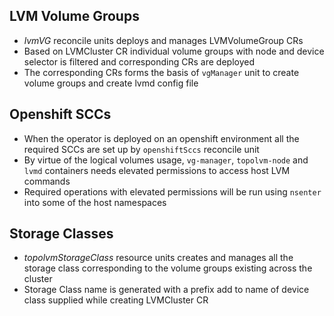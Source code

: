 ## LVM Volume Groups

- *lvmVG* reconcile units deploys and manages LVMVolumeGroup CRs
- Based on LVMCluster CR individual volume groups with node and device selector
  is filtered and corresponding CRs are deployed
- The corresponding CRs forms the basis of `vgManager` unit to create volume
  groups and create lvmd config file

## Openshift SCCs

- When the operator is deployed on an openshift environment all the required
  SCCs are set up by `openshiftSccs` reconcile unit
- By virtue of the logical volumes usage, `vg-manager`, `topolvm-node` and
  `lvmd` containers needs elevated permissions to access host LVM commands
- Required operations with elevated permissions will be run using `nsenter`
  into some of the host namespaces

## Storage Classes

- *topolvmStorageClass* resource units creates and manages all the storage
  class corresponding to the volume groups existing across the cluster
- Storage Class name is generated with a prefix add to name of device class
  supplied while creating LVMCluster CR
